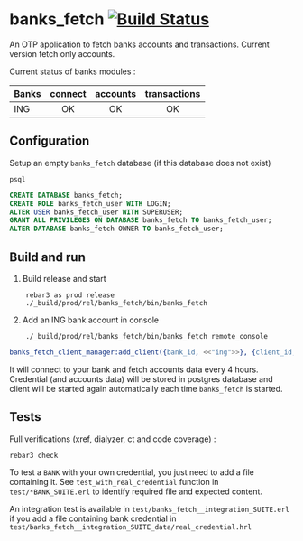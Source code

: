 banks_fetch [![Build Status](https://travis-ci.com/davidjulien/banks_fetch.svg?branch=master)](https://travis-ci.com/davidjulien/banks_fetch)
===========

An OTP application to fetch banks accounts and transactions. Current version fetch only accounts.

Current status of banks modules :

| Banks         | connect       | accounts  | transactions |
| ------------- |:-------------:|:---------:|:------------:|
| ING           | OK            | OK        | OK           |


Configuration
-----

Setup an empty `banks_fetch` database (if this database does not exist)

```console
psql
```

```sql
CREATE DATABASE banks_fetch;
CREATE ROLE banks_fetch_user WITH LOGIN;
ALTER USER banks_fetch_user WITH SUPERUSER;
GRANT ALL PRIVILEGES ON DATABASE banks_fetch TO banks_fetch_user;
ALTER DATABASE banks_fetch OWNER TO banks_fetch_user;
```

Build and run
-----

1. Build release and start

```console
    rebar3 as prod release
    ./_build/prod/rel/banks_fetch/bin/banks_fetch
```

2. Add an ING bank account in console

```console
    ./_build/prod/rel/banks_fetch/bin/banks_fetch remote_console
```

```erlang
banks_fetch_client_manager:add_client({bank_id, <<"ing">>}, {client_id, <<"YOUR_CLIENT_ID">>}, {client_credential, {"YOUR_PASSWORD","YOUR_BIRTHDATE_DDMMYYYY"}}).
```

It will connect to your bank and fetch accounts data every 4 hours. Credential (and accounts data) will be stored in postgres database and client will be started again automatically each time `banks_fetch` is started.

Tests
-----

Full verifications (xref, dialyzer, ct and code coverage) :

```console
rebar3 check
```

To test a `BANK` with your own credential, you just need to add a file containing it. See `test_with_real_credential` function in `test/*BANK_SUITE.erl` to identify required file and expected content.

An integration test is available in `test/banks_fetch__integration_SUITE.erl` if you add a file containing bank credential in `test/banks_fetch__integration_SUITE_data/real_credential.hrl`
